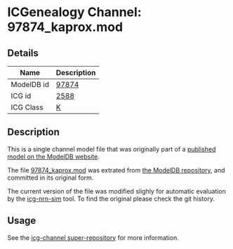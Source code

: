 # ICGenealogy Channel: 97874\_kaprox.mod

## Details

Name | Description
---- | -----------
ModelDB id | [97874](http://senselab.med.yale.edu/ModelDB/ShowModel.cshtml?model=97874)
ICG id | [2588](http://icg.neurotheory.ox.ac.uk/channels/1/2588)
ICG Class | [K](http://icg.neurotheory.ox.ac.uk/channels/1)

## Description

This is a single channel model file that was originally part of a [published model on the ModelDB website](http://senselab.med.yale.edu/ModelDB/ShowModel.cshtml?model=97874).


The file [97874\_kaprox.mod](97874_kaprox.mod) was extrated from [the ModelDB repository](http://senselab.med.yale.edu/ModelDB/ShowModel.cshtml?model=97874), and committed in its original form.

The current version of the file was modified slighly for automatic evaluation by the [icg-nrn-sim](https://github.com/icgenealogy/icg-nrn-sim) tool. To find the original please check the git history.


## Usage

See the [icg-channel super-repository](https://github.com/icgenealogy/icg-channels) for more information.